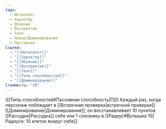 ```yaml
---
tags:
  - Интеллект
  - Характер
  - Обаяние
  - Восприятие
  - Тело
  - Навык/Доминирование
  - Пассивная
Ссылки:
  - "[[Интеллект]]"
  - "[[Характер]]"
  - "[[Обаяние]]"
  - "[[Восприятие]]"
  - "[[Тело]]"
  - "[[Типы способностей]]"
  - "[[Доминирование]]"
Стоимость: "20"
---
```

([[Типы способностей#Пассивная способность|П]]) Каждый раз, когда персонаж побеждает в [[Встречная проверка|встречной проверке]] [[Доминирование|Доминирования]], он восстанавливает 10 пунктов [[Рассудок|Рассудка]] себе или 1 союзнику в [[Радиус#Вспышка 10|Радиусе: 10 клеток вокруг себя]].